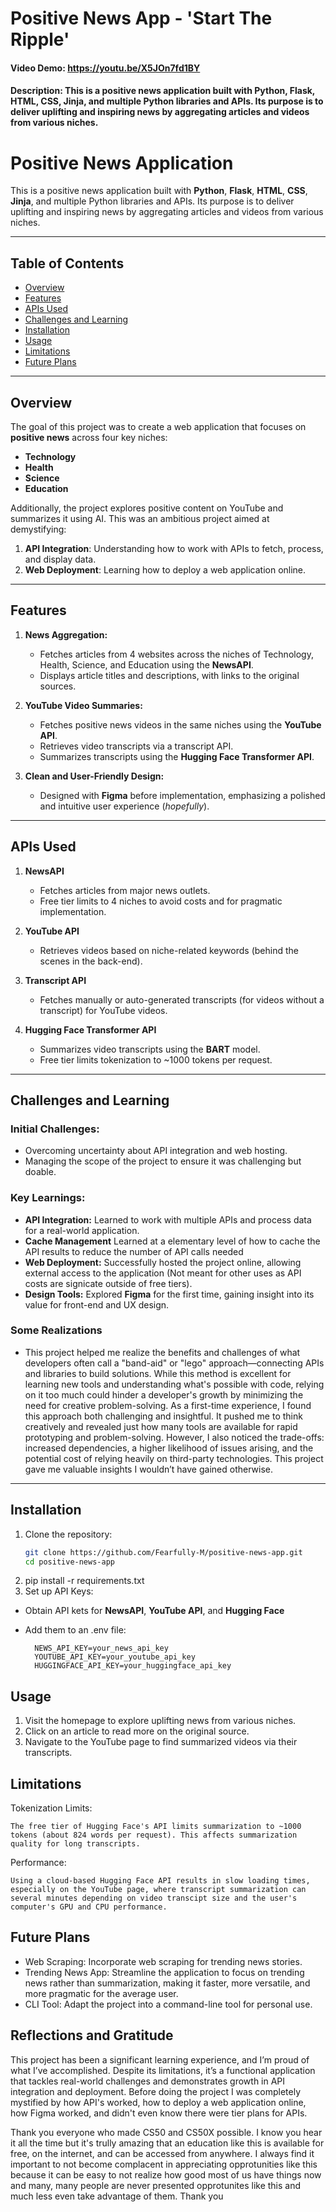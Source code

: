 # Positive News App - 'Start The Ripple'
#### Video Demo:  https://youtu.be/X5JOn7fd1BY
#### Description: This is a positive news application built with Python, Flask, HTML, CSS, Jinja, and multiple Python libraries and APIs. Its purpose is to deliver uplifting and inspiring news by aggregating articles and videos from various niches.

# Positive News Application

This is a positive news application built with **Python**, **Flask**, **HTML**, **CSS**, **Jinja**, and multiple Python libraries and APIs. Its purpose is to deliver uplifting and inspiring news by aggregating articles and videos from various niches.

---

## Table of Contents
- [Overview](#overview)
- [Features](#features)
- [APIs Used](#apis-used)
- [Challenges and Learning](#challenges-and-learning)
- [Installation](#installation)
- [Usage](#usage)
- [Limitations](#limitations)
- [Future Plans](#future-plans)

---

## Overview

The goal of this project was to create a web application that focuses on **positive news** across four key niches:
- **Technology**
- **Health**
- **Science**
- **Education**

Additionally, the project explores positive content on YouTube and summarizes it using AI. This was an ambitious project aimed at demystifying:
1. **API Integration**: Understanding how to work with APIs to fetch, process, and display data.
2. **Web Deployment**: Learning how to deploy a web application online.

---

## Features

1. **News Aggregation:**
   - Fetches articles from 4 websites across the niches of Technology, Health, Science, and Education using the **NewsAPI**.
   - Displays article titles and descriptions, with links to the original sources.

2. **YouTube Video Summaries:**
   - Fetches positive news videos in the same niches using the **YouTube API**.
   - Retrieves video transcripts via a transcript API.
   - Summarizes transcripts using the **Hugging Face Transformer API**.

3. **Clean and User-Friendly Design:**
   - Designed with **Figma** before implementation, emphasizing a polished and intuitive user experience (*hopefully*).

---

## APIs Used

1. **NewsAPI**  
   - Fetches articles from major news outlets.  
   - Free tier limits to 4 niches to avoid costs and for pragmatic implementation.

2. **YouTube API**  
   - Retrieves videos based on niche-related keywords (behind the scenes in the back-end).  

3. **Transcript API**  
   - Fetches manually or auto-generated transcripts (for videos without a transcript) for YouTube videos.

4. **Hugging Face Transformer API**  
   - Summarizes video transcripts using the **BART** model.
   - Free tier limits tokenization to ~1000 tokens per request.

---

## Challenges and Learning

### Initial Challenges:
- Overcoming uncertainty about API integration and web hosting.
- Managing the scope of the project to ensure it was challenging but doable.

### Key Learnings:
- **API Integration:** Learned to work with multiple APIs and process data for a real-world application.
- **Cache Management** Learned at a elementary level of how to cache the API results to reduce the number of API calls needed
- **Web Deployment:** Successfully hosted the project online, allowing external access to the application (Not meant for other uses as API costs are signicate outside of free tiers).
- **Design Tools:** Explored **Figma** for the first time, gaining insight into its value for front-end and UX design.


### Some Realizations
- This project helped me realize the benefits and challenges of what developers often call a "band-aid" or "lego" approach—connecting APIs and libraries to build solutions. While this method is excellent for learning new tools and understanding what's possible with code, relying on it too much could hinder a developer's growth by minimizing the need for creative problem-solving. As a first-time experience, I found this approach both challenging and insightful. It pushed me to think creatively and revealed just how many tools are available for rapid prototyping and problem-solving. However, I also noticed the trade-offs: increased dependencies, a higher likelihood of issues arising, and the potential cost of relying heavily on third-party technologies.
This project gave me valuable insights I wouldn’t have gained otherwise.

---

## Installation

1. Clone the repository:
   ```bash
   git clone https://github.com/Fearfully-M/positive-news-app.git
   cd positive-news-app
2. pip install -r requirements.txt
3. Set up API Keys:
- Obtain API kets for **NewsAPI**, **YouTube API**, and **Hugging Face**
- Add them to an .env file:

        NEWS_API_KEY=your_news_api_key
        YOUTUBE_API_KEY=your_youtube_api_key
        HUGGINGFACE_API_KEY=your_huggingface_api_key

## Usage

1. Visit the homepage to explore uplifting news from various niches.
2. Click on an article to read more on the original source.
3. Navigate to the YouTube page to find summarized videos via their transcripts.

## Limitations

Tokenization Limits:

    The free tier of Hugging Face's API limits summarization to ~1000 tokens (about 824 words per request). This affects summarization quality for long transcripts.

Performance:

    Using a cloud-based Hugging Face API results in slow loading times, especially on the YouTube page, where transcript summarization can several minutes depending on video transcipt size and the user's computer's GPU and CPU performance.

## Future Plans

- Web Scraping: Incorporate web scraping for trending news stories.
- Trending News App: Streamline the application to focus on trending news rather than summarization, making it faster, more versatile, and more pragmatic for the average user.
- CLI Tool: Adapt the project into a command-line tool for personal use. 

## Reflections and Gratitude

This project has been a significant learning experience, and I’m proud of what I’ve accomplished. Despite its limitations, it’s a functional application that tackles real-world challenges and demonstrates growth in API integration and deployment. Before doing the project I was completely mystified by how API's worked, how to deploy a web application online, how Figma worked, and didn't even know there were tier plans for APIs. 

Thank you everyone who made CS50 and CS50X possible. I know you hear it all the time but it's trully amazing that an education like this is available for free, on the internet, and can be accessed from anywhere. I always find it important to not become complacent in appreciating opprotunities like this because it can be easy to not realize how good most of us have things now and many, many people are never presented opprotunites like this and much less even take advantage of them. Thank you

